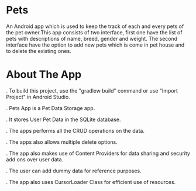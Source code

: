# Pets
 An Android app which is used to keep the track of each and every pets of the pet owner.This app consists of two interface, first one have the list of pets with descriptions of name, breed, gender and weight. The second interface have the option to add  new pets which is come in pet house and to delete the existing ones.
# About The App
  . To build this project, use the "gradlew build" command or use "Import Project" in Android Studio.
  
  . Pets App is a Pet Data Storage app.
  
  . It stores User Pet Data in the SQLite database.
  
  . The apps performs all the CRUD operations on the data.
  
  . The apps also allows multiple delete options.
  
  . The app also makes use of Content Providers for data sharing and security add ons over user data.
  
  . The user can add dummy data for reference purposes.
  
  . The app also uses CursorLoader Class for efficient use of resources.
